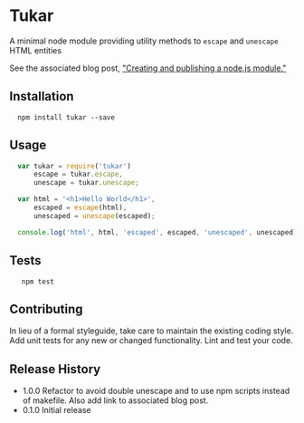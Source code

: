 Tukar
=========

A minimal node module providing utility methods to `escape` and `unescape` HTML entities

See the associated blog post, ["Creating and publishing a node.js module."](https://quickleft.com/blog/creating-and-publishing-a-node-js-module/)

## Installation

```shell
  npm install tukar --save
```

## Usage

```js
  var tukar = require('tukar')
      escape = tukar.escape,
      unescape = tukar.unescape;

  var html = '<h1>Hello World</h1>',
      escaped = escape(html),
      unescaped = unescape(escaped);

  console.log('html', html, 'escaped', escaped, 'unescaped', unescaped);
```

## Tests

```shell
   npm test
```

## Contributing

In lieu of a formal styleguide, take care to maintain the existing coding style.
Add unit tests for any new or changed functionality. Lint and test your code.

## Release History

* 1.0.0 Refactor to avoid double unescape and to use npm scripts instead
  of makefile.  Also add link to associated blog post.
* 0.1.0 Initial release
